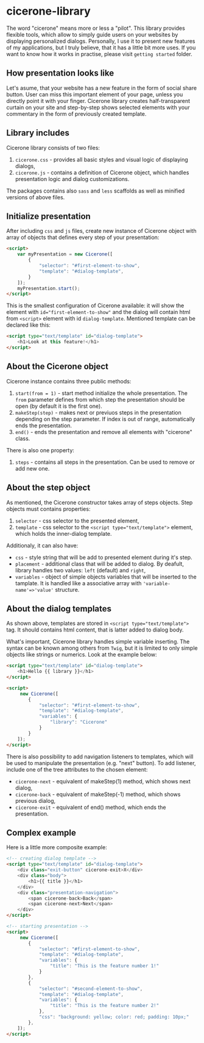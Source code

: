 # cicerone-library

The word "cicerone" means more or less a "pilot". This library provides flexible tools, which allow to simply guide users on your websites by displaying personalized dialogs. Personally, I use it to present new features of my applications, but I truly believe, that it has a little bit more uses. If you want to know how it works in practise, please visit ```getting started``` folder.

## How presentation looks like
Let's asume, that your website has a new feature in the form of social share button. User can miss this important element of your page, unless you directly point it with your finger. Cicerone library creates half-transparent curtain on your site and step-by-step shows selected elements with your commentary in the form of previously created template.

## Library includes
Cicerone library consists of two files:
1. ```cicerone.css``` - provides all basic styles and visual logic of displaying dialogs,
2. ```cicerone.js``` - contains a definition of Cicerone object, which handles presentation logic and dialog customizations.

The packages contains also ```sass``` and ```less``` scaffolds as well as minified versions of above files.

## Initialize presentation
After including ```css``` and ```js``` files, create new instance of Cicerone object with array of objects that defines every step of your presentation:
```html
<script>
    var myPresentation = new Cicerone([
        {
            "selector": "#first-element-to-show",
            "template": "#dialog-template",
        }
    ]);
    myPresentation.start();
</script>
```
This is the smallest configuration of Cicerone available: it will show the element with ```id="first-element-to-show"``` and the dialog will contain html from ```<script>``` element with id ```dialog-template```. Mentioned template can be declared like this:
```html
<script type="text/template" id="dialog-template">
    <h1>Look at this feature!</h1>
</script>
```
## About the Cicerone object
Cicerone instance contains three public methods:
1. ```start(from = 1)``` - start method initialize the whole presentation. The ```from``` parameter defines from which step the presentation should be open (by default it is the first one).
2. ```makeStep(step)``` - makes next or previuos steps in the presentation depending on the step parameter. If index is out of range, automatically ends the presentation.
3. ```end()``` - ends the presentation and remove all elements with "cicerone" class.
 
There is also one property:
1. ```steps``` - contains all steps in the presentation. Can be used to remove or add new one.

## About the step object
As mentioned, the Cicerone constructor takes array of steps objects. Step objects must contains properties:
1. ```selector``` - css selector to the presented element,
2. ```template``` - css selector to the ```<script type="text/template">``` element, which holds the inner-dialog template.

Additionaly, it can also have:
- ```css``` - style string that will be add to presented element during it's step.
- ```placement``` - additional class that will be added to dialog. By deafult, library handles two values: ```left``` (default) and ```right```,
- ```variables``` - object of simple objects variables that will be inserted to the tamplate. It is handled like a associative array with ```'variable-name'=>'value'``` structure.

## About the dialog templates
As shown above, templates are stored in ```<script type="text/template">``` tag. It should contains html content, that is latter added to dialog body. 

What's important, Cicerone library handles simple variable inserting. The syntax can be known among others from ```Twig```, but it is limited to only simple objects like strings or numerics. Look at the example below:
```html
<script type="text/template" id="dialog-template">
    <h1>Hello {{ library }}</h1>
</script>

<script>
     new Cicerone([
        {
            "selector": "#first-element-to-show",
            "template": "#dialog-template",
            "variables": {
                "library": "Cicerone"
            }
        }
    ]);
</script>
```

There is also possibility to add navigation listeners to templates, which will be used to manipulate the presentation (e.g. "next" button). To add listener, include one of the tree attributes to the chosen element:
- ```cicerone-next``` - equivalent of makeStep(1) method, which shows next dialog,
- ```cicerone-back``` - equivalent of makeStep(-1) method, which shows previous dialog,
- ```cicerone-exit``` - equivalent of end() method, which ends the presentation.

## Complex example
Here is a little more composite example:
```html
<!-- creating dialog template -->
<script type="text/template" id="dialog-template">
    <div class="exit-button" cicerone-exit>X</div>
    <div class="body">
        <h1>{{ title }}</h1>
    </div>
    <div class="presentation-navigation">
        <span cicerone-back>Back</span>
        <span cicerone-next>Next</span>
    </div>
</script>

<!-- starting presentation -->
<script>
     new Cicerone([
        {
            "selector": "#first-element-to-show",
            "template": "#dialog-template",
            "variables": {
                "title": "This is the feature number 1!"
            }
        },
        {
            "selector": "#second-element-to-show",
            "template": "#dialog-template",
            "variables": {
                "title": "This is the feature number 2!"
            },
            "css": "background: yellow; color: red; padding: 10px;"
        },
    ]);
</script>
```
